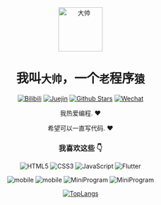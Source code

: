 <div align=center>

<img alt="大帅" src="https://p6-passport.byteacctimg.com/img/user-avatar/aed661aae79b90d27a304ddd0b8890d6~300x300.image" width=100 />

# 我叫`大帅`，一个`老`程序`猿`

<p>

[![Bilibili](https://img.shields.io/badge/dynamic/json?labelColor=FE7398&logo=bilibili&logoColor=white&label=bilibili%20fans&color=00aeec&query=%24.data.totalSubs&url=https%3A%2F%2Fapi.spencerwoo.com%2Fsubstats%2F%3Fsource%3Dbilibili%26queryKey%3D422646817)](https://space.bilibili.com/422646817)
[![Juejin](https://img.shields.io/badge/juejin-%E5%A4%A7%E5%B8%85%E8%80%81%E7%8C%BF-1e80ff?logo=bytedance)](https://juejin.cn/user/4010632618185038)
[![Github Stars](https://img.shields.io/github/stars/ezshine?color=faf408&label=github%20stars&logo=github)](https://github.com/ezshine)
[![Wechat](https://img.shields.io/badge/-%E5%A4%A7%E5%B8%85%E8%80%81%E7%8C%BF-07c160?logo=wechat&logoColor=white&label=公众号)](https://open.weixin.qq.com/qr/code?username=ezfullstack)
  
</p>
  
我热爱编程. :heart:

希望可以一直写代码. :heart:

### 我喜欢这些 :point_down:  

<p>

![HTML5](https://img.shields.io/badge/-HTML5-red?logo=html5&logoColor=white)
![CSS3](https://img.shields.io/badge/-CSS3-blue?logo=css3&logoColor=white)
![JavaScript](https://img.shields.io/badge/-JavaScript-yellow?logo=javascript&logoColor=white)
![Flutter](https://img.shields.io/badge/-Flutter-blue?logo=flutter&logoColor=white)

</p>

<p>

![mobile](https://img.shields.io/badge/-iOS-red?logo=apple&logoColor=white)
![mobile](https://img.shields.io/badge/-Android-yellow?logo=android&logoColor=white)
![MiniProgram](https://img.shields.io/badge/-MiniProgram-blue?logo=wechat&logoColor=white)
![MiniProgram](https://img.shields.io/badge/-uniapp-green?logo=vue.js&logoColor=white)

</p>
  

[![TopLangs](https://github-readme-stats.vercel.app/api/top-langs/?username=ezshine&layout=compact)](https://github.com/anuraghazra/github-readme-stats)

